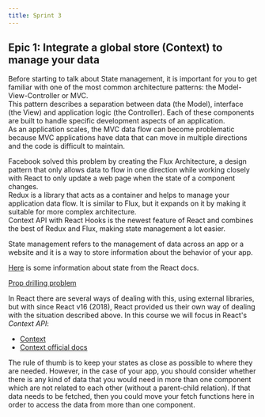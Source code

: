 ```yaml
---
title: Sprint 3
---
```



## Epic 1: Integrate a global store (Context) to manage your data

Before starting to talk about State management, it is important for you to get familiar with one of the most common architecture patterns: the Model-View-Controller or MVC.\
This pattern describes a separation between data (the Model), interface (the View) and application logic (the Controller). Each of these components are built to handle specific development aspects of an application.\
As an application scales, the MVC data flow can become problematic because MVC applications have data that can move in multiple directions and the code is difficult to maintain.

Facebook solved this problem by creating the Flux Architecture, a design pattern that only allows data to flow in one direction while working closely with React to only update a web page when the state of a component changes.\
Redux is a library that acts as a container and helps to manage your application data flow. It is similar to Flux, but it expands on it by making it suitable for more complex architecture.\
Context API with React Hooks is the newest feature of React and combines the best of Redux and Flux, making state management a lot easier.

State management refers to the management of data across an app or a website and it is a way to store information about the behavior of your app.

[Here](https://react.dev/learn/managing-state) is some information about state from the React docs.

[Prop drilling problem](https://kentcdodds.com/blog/prop-drilling)

In React there are several ways of dealing with this, using external libraries, but with since React v16 (2018), React provided us their own way of dealing with the situation described above. In this course we will focus in React's _Context API_:

* [Context](https://kentcdodds.com/blog/application-state-management-with-react)
* [Context official docs](https://reactjs.org/docs/context.html)

The rule of thumb is to keep your states as close as possible to where they are needed. However, in the case of your app, you should consider whether there is any kind of data that you would need in more than one component which are not related to each other (without a parent-child relation). If that data needs to be fetched, then you could move your fetch functions here in order to access the data from more than one component.
